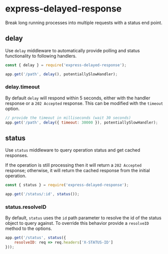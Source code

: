 # express-delayed-response
Break long running processes into multiple requests with a status end point.

## delay

Use `delay` middleware to automatically provide polling and status functionality to following handlers.

```javascript
const { delay } = require('express-delayed-response');

app.get('/path', delay(), potentiallySlowHandler);
``` 

### delay.timeout

By default `delay` will respond within 5 seconds, either with the handler response or a `202 Accepted` response. This can be modified with the `timeout` option.

```javascript
// provide the timeout in milliseconds (wait 30 seconds)
app.get('/path', delay({ timeout: 30000 }), potentiallySlowHandler);
```

## status

Use `status` middleware to query operation status and get cached responses.

If the operation is still processing then it will return a `202 Accepted` response; otherwise, it will return the cached response from the initial operation.

```javascript
const { status } = require('express-delayed-response');

app.get('/status/:id', status());
```

### status.resolveID

By default, `status` uses the `id` path parameter to resolve the id of the status object to query against. To override this behavior 
provide a `resolveID` method to the options.

```javascript
app.get('/status', status({
    resolveID: req => req.headers['X-STATUS-ID']
}));
```
